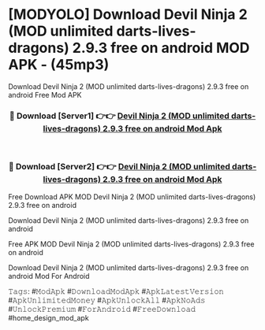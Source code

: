 # [MODYOLO] Download Devil Ninja 2 (MOD unlimited darts-lives-dragons) 2.9.3 free on android MOD APK - (45mp3)
Download Devil Ninja 2 (MOD unlimited darts-lives-dragons) 2.9.3 free on android Free Mod APK

<div align="center">
<h3>🔴 Download [Server1] 👉👉 <a href="https://apk-comot.site?title=Devil_Ninja_2_(MOD_unlimited_darts-lives-dragons)_2.9.3_free_on_android">Devil Ninja 2 (MOD unlimited darts-lives-dragons) 2.9.3 free on android Mod Apk</a></h3><br>

<h3>🔴 Download [Server2] 👉👉 <a href="https://apk-comot.site?title=Devil_Ninja_2_(MOD_unlimited_darts-lives-dragons)_2.9.3_free_on_android">Devil Ninja 2 (MOD unlimited darts-lives-dragons) 2.9.3 free on android Mod Apk</a></h3>
</div>


Free Download APK MOD Devil Ninja 2 (MOD unlimited darts-lives-dragons) 2.9.3 free on android

Download Devil Ninja 2 (MOD unlimited darts-lives-dragons) 2.9.3 free on android 

Free APK MOD Devil Ninja 2 (MOD unlimited darts-lives-dragons) 2.9.3 free on android 

Download Devil Ninja 2 (MOD unlimited darts-lives-dragons) 2.9.3 free on android Mod For Android

𝚃𝚊𝚐𝚜: #𝙼𝚘𝚍𝙰𝚙𝚔 #𝙳𝚘𝚠𝚗𝚕𝚘𝚊𝚍𝙼𝚘𝚍𝙰𝚙𝚔 #𝙰𝚙𝚔𝙻𝚊𝚝𝚎𝚜𝚝𝚅𝚎𝚛𝚜𝚒𝚘𝚗 #𝙰𝚙𝚔𝚄𝚗𝚕𝚒𝚖𝚒𝚝𝚎𝚍𝙼𝚘𝚗𝚎𝚢 #𝙰𝚙𝚔𝚄𝚗𝚕𝚘𝚌𝚔𝙰𝚕𝚕 #𝙰𝚙𝚔𝙽𝚘𝙰𝚍𝚜 #𝚄𝚗𝚕𝚘𝚌𝚔𝙿𝚛𝚎𝚖𝚒𝚞𝚖 #𝙵𝚘𝚛𝙰𝚗𝚍𝚛𝚘𝚒𝚍 #𝙵𝚛𝚎𝚎𝙳𝚘𝚠𝚗𝚕𝚘𝚊𝚍 #home_design_mod_apk